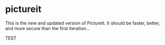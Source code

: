 # pictureit
This is the new and updated version of PictureIt. It should be faster, better, and more secure than the first iteration...


TEST
